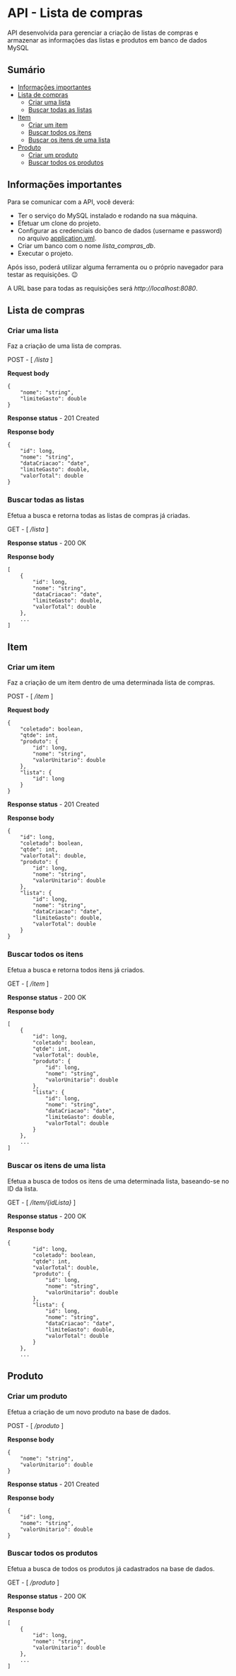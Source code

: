 # API - Lista de compras

API desenvolvida para gerenciar a criação de listas de compras e armazenar as informações das listas e produtos em banco de dados MySQL

## Sumário
- [Informações importantes](#informações-importantes)
- [Lista de compras](#lista-de-compras)
  - [Criar uma lista](#criar-uma-lista)
  - [Buscar todas as listas](#buscar-todas-as-listas)
- [Item](#item)
  - [Criar um item](#criar-um-item)
  - [Buscar todos os itens](#buscar-todos-os-itens)
  - [Buscar os itens de uma lista](#buscar-os-itens-de-uma-lista)
- [Produto](#produto)
  - [Criar um produto](#criar-um-produto)
  - [Buscar todos os produtos](#buscar-todos-os-produtos)

## Informações importantes
Para se comunicar com a API, você deverá:
- Ter o serviço do MySQL instalado e rodando na sua máquina.
- Efetuar um clone do projeto.
- Configurar as credenciais do banco de dados (username e password) no arquivo [application.yml](src/main/resources/application.yml).
- Criar um banco com o nome *lista_compras_db*.
- Executar o projeto.

Após isso, poderá utilizar alguma ferramenta ou o próprio navegador para testar as requisições. 😉

A URL base para todas as requisições será *http://localhost:8080*.

## Lista de compras
### Criar uma lista
Faz a criação de uma lista de compras.

POST - [ _/lista_ ]

**Request body**
```
{
    "nome": "string",
    "limiteGasto": double
}
```

**Response status** - 201 Created

**Response body**
```
{
    "id": long,
    "nome": "string",
    "dataCriacao": "date",
    "limiteGasto": double,
    "valorTotal": double
}
```

### Buscar todas as listas
Efetua a busca e retorna todas as listas de compras já criadas.

GET - [ _/lista_ ]

**Response status** - 200 OK

**Response body**
```
[
    {
        "id": long,
        "nome": "string",
        "dataCriacao": "date",
        "limiteGasto": double,
        "valorTotal": double
    },
    ...
]
```

## Item
### Criar um item
Faz a criação de um item dentro de uma determinada lista de compras.

POST - [ _/item_ ]

**Request body**
```
{
    "coletado": boolean,
    "qtde": int,
    "produto": {
        "id": long,
        "nome": "string",
        "valorUnitario": double
    },
    "lista": {
        "id": long
    }
}
```

**Response status** - 201 Created

**Response body**
```
{
    "id": long,
    "coletado": boolean,
    "qtde": int,
    "valorTotal": double,
    "produto": {
        "id": long,
        "nome": "string",
        "valorUnitario": double
    },
    "lista": {
        "id": long,
        "nome": "string",
        "dataCriacao": "date",
        "limiteGasto": double,
        "valorTotal": double
    }
}
```

### Buscar todos os itens
Efetua a busca e retorna todos itens já criados.

GET - [ _/item_ ]

**Response status** - 200 OK

**Response body**
```
[
    {
        "id": long,
        "coletado": boolean,
        "qtde": int,
        "valorTotal": double,
        "produto": {
            "id": long,
            "nome": "string",
            "valorUnitario": double
        },
        "lista": {
            "id": long,
            "nome": "string",
            "dataCriacao": "date",
            "limiteGasto": double,
            "valorTotal": double
        }
    },
    ...
]
```

### Buscar os itens de uma lista

Efetua a busca de todos os itens de uma determinada lista, baseando-se no ID da lista.

GET - [ _/item/{idLista}_ ]

**Response status** - 200 OK

**Response body**
```
{
        "id": long,
        "coletado": boolean,
        "qtde": int,
        "valorTotal": double,
        "produto": {
            "id": long,
            "nome": "string",
            "valorUnitario": double
        },
        "lista": {
            "id": long,
            "nome": "string",
            "dataCriacao": "date",
            "limiteGasto": double,
            "valorTotal": double
        }
    },
    ...
```

## Produto
### Criar um produto

Efetua a criação de um novo produto na base de dados.

POST - [ _/produto_ ]

**Response body**
```
{
    "nome": "string",
    "valorUnitario": double
}
```

**Response status** - 201 Created

**Response body**
```
{
    "id": long,
    "nome": "string",
    "valorUnitario": double
}
```

### Buscar todos os produtos
Efetua a busca de todos os produtos já cadastrados na base de dados.

GET - [ _/produto_ ]

**Response status** - 200 OK

**Response body**
```
[
    {
        "id": long,
        "nome": "string",
        "valorUnitario": double
    },
    ...
]
```